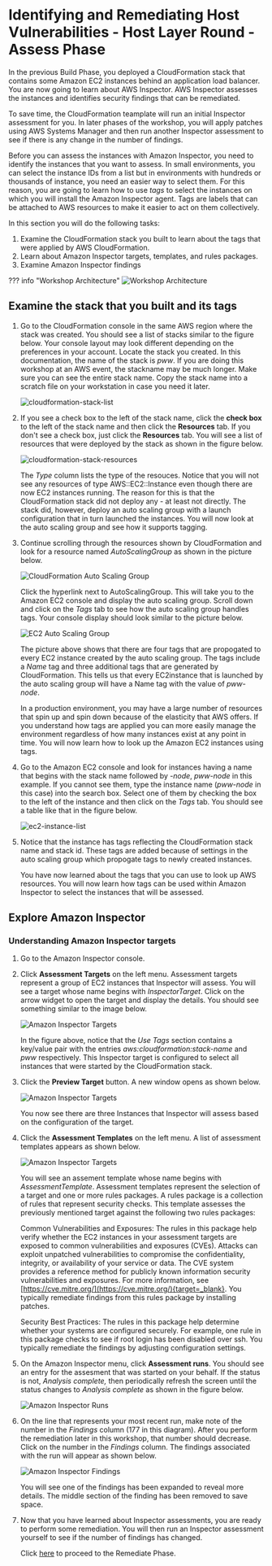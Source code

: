 # Identifying and Remediating Host Vulnerabilities - Host Layer Round - Assess Phase

In the previous Build Phase, you deployed a CloudFormation stack that contains
some Amazon EC2 instances behind an application load balancer.
You are now going to learn about AWS Inspector.
AWS Inspector assesses the instances and identifies security findings that can be remediated.

To save time, the CloudFormation teamplate will run an initial Inspector assessment
for you.  In later phases of the workshop, you will apply patches using AWS Systems Manager
and then run another Inspector assessment to see if there is any change in the number
of findings.

Before you can assess the instances with Amazon Inspector, you need to identify
the instances that you want to assess.
In small environments, you can select the instance IDs from a list but in environments
with hundreds or thousands of instance, you need an easier way to select them.
For this reason, you are going to learn how to use *tags* to select the instances on which you will install the Amazon Inspector agent.
Tags are labels that can be attached to AWS resources to make it easier to
act on them collectively.

In this section you will do the following tasks:

1. Examine the CloudFormation stack you built to learn about the tags that were applied by AWS CloudFormation.
2. Learn about Amazon Inspector targets, templates, and rules packages.
3. Examine Amazon Inspector findings

??? info  "Workshop Architecture" 
    ![Workshop Architecture](/images/pww-diagram.png)

## Examine the stack that you built and its tags

1. Go to the CloudFormation console in the same AWS region where the stack was created.  You should see a list of stacks similar to the figure below. Your console layout may look different depending on the preferences in your account.  Locate the stack you created.  In this documentation, the name of the stack is *pww*.  If you are doing this workshop at an AWS event, the stackname may be much longer.  Make sure you can see the entire stack name.  Copy the stack name into a scratch file on your workstation in case you need it later.

    ![cloudformation-stack-list](./images/assess-cloudformation-stacks.png)

2. If you see a check box to the left of the stack name, click the **check box** to the left of the stack name and then click the **Resources** tab.  If you don't see a check box, just click the **Resources** tab.  You will see a list of resources that were deployed by the stack as shown in the figure below.

    ![cloudformation-stack-resources](./images/assess-cloudformation-resources.png)

    The *Type* column lists the type of the resouces.  Notice that you will not see any resources of type AWS::EC2::Instance even though there are now EC2 instances running.  The reason for this is that the CloudFormation stack did not deploy any - at least not directly.  The stack did, however, deploy an auto scaling group with a launch configuration that in turn launched the instances.  You will now look at the auto scaling group and see how it supports tagging.

3.  Continue scrolling through the resources shown by CloudFormation and look for a resource named *AutoScalingGroup* as shown in the picture below.

    ![CloudFormation Auto Scaling Group](./images/assess-cloudformation-asg.png)

    Click the hyperlink next to AutoScalingGroup.  This will take you to the Amazon EC2 console and display the auto scaling group.  Scroll down and click on the *Tags* tab to see how the auto scaling group handles tags.  Your console display should look similar to the picture below.

    ![EC2 Auto Scaling Group](./images/assess-ec2asg.png)

    The picture above shows that there are four tags that are propogated to every EC2 instance created by the auto scaling group.  The tags include a *Name* tag and three additional tags that are generated by CloudFormation.  This tells us that every EC2instance that is launched by the auto scaling group will have a Name tag with the value of *pww-node*.

    In a production environment, you may have a large number of resources that spin up and spin down because of the elasticity that AWS offers.  If you understand how tags are applied you can more easily manage the environment regardless of how many instances exist at any point in time. You will now learn how to look up the Amazon EC2 instances using tags.


4.  Go to the Amazon EC2 console and look for instances having a name that begins with the stack name followed by *-node*, *pww-node* in this example.  If you cannot see them, type the instance name (*pww-node* in this case) into the search box.  Select one of them by checking the box to the left of the instance and then click on the *Tags* tab.  You should see a table like that in the figure below.

    ![ec2-instance-list](./images/assess-ec2-instance-list.png)

5.  Notice that the instance has tags reflecting the CloudFormation stack name and stack id.  These tags are added because of settings in the auto scaling group which propogate tags to newly created instances.

    You have now learned about the tags that you can use to look up AWS resources.  You will now learn how tags can be used within Amazon Inspector to select the instances that will be assessed.

## Explore Amazon Inspector

### Understanding Amazon Inspector targets

1. Go to the Amazon Inspector console.

2. Click **Assessment Targets** on the left menu.  Assessment targets represent a group of EC2 instances that Inspector will assess.  You will see a target whose name begins with *InspectorTarget*.  Click on the arrow widget to open the target and display the details.  You should see something similar to the image below.

    ![Amazon Inspector Targets](./images/assess-inspector-view-targets.png)

    In the figure above, notice that the *Use Tags* section contains a key/value pair with the entries *aws:cloudformation:stack-name* and *pww* respectively.  This Inspector target is configured to select all instances that were started by the CloudFormation stack.

3. Click the **Preview Target** button.  A new window opens as shown below.

    ![Amazon Inspector Targets](./images/assess-inspector-preview-targets.png)

    You now see there are three Instances that Inspector will assess based on the configuration of the target.

4. Click the **Assessment Templates** on the left menu.  A list of assessment templates appears as shown below.

    ![Amazon Inspector Targets](./images/assess-inspector-view-templates.png)

    You will see an assement template whose name begins with *AssessmentTemplate*.  Assessment templates represent the selection of a target and one or more rules packages.  A rules package is a collection of rules that represent security checks.   This template assesses the previously mentioned target against the following two rules packages:

    Common Vulnerabilities and Exposures: The rules in this package help verify whether the EC2 instances in your assessment targets are exposed to common vulnerabilities and exposures (CVEs). Attacks can exploit unpatched vulnerabilities to compromise the confidentiality, integrity, or availability of your service or data. The CVE system provides a reference method for publicly known information security vulnerabilities and exposures. For more information, see [https://cve.mitre.org/](https://cve.mitre.org/){target=_blank}.  You typically remediate findings from this rules package by installing patches.

    Security Best Practices: The rules in this package help determine whether your systems are configured securely.  For example, one rule in this package checks to see if root login has been disabled over ssh.  You typically remediate the findings by adjusting configuration settings.

5.  On the Amazon Inspector menu, click **Assessment runs**.  You should see an entry for the assesment that was started on your behalf.  If the status is not, *Analysis complete,* then periodically refresh the screen until the status changes to *Analysis complete* as shown in the figure below.

    ![Amazon Inspector Runs](./images/assess-inspector-view-runs.png)


6. On the line that represents your most recent run, make note of the number in the *Findings* column (177 in this diagram).  After you perform the remediation later in this workshop, that number should decrease.   Click on the number in the *Findings* column.  The findings associated with the run will appear as shown below.

    ![Amazon Inspector Findings](./images/assess-inspector-view-findings.png)

    You will see one of the findings has been expanded to reveal more details.  The middle section of the finding has been removed to save space.


7.  Now that you have learned about Inspector assessments, you are ready to perform some remediation.  You will then run an Inspector assessment yourself to see if the number of findings has changed.

    Click [here](./remediate.md) to proceed to the Remediate Phase.

